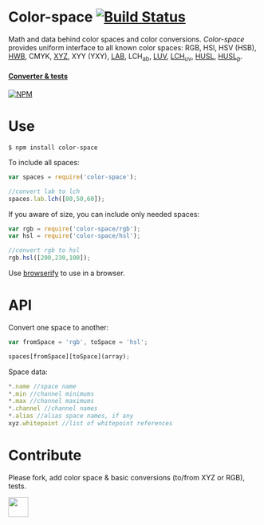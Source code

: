 # Color-space [![Build Status](https://travis-ci.org/dfcreative/color-space.svg?branch=master)](https://travis-ci.org/dfcreative/color-space)

Math and data behind color spaces and color conversions. _Color-space_ provides uniform interface to all known color spaces: RGB, HSl, HSV (HSB), [HWB](http://dev.w3.org/csswg/css-color/#the-hwb-notation), CMYK, [XYZ](http://en.wikipedia.org/wiki/CIE_1931_color_space), XYY (YXY), [LAB](http://en.wikipedia.org/wiki/Lab_color_space), LCH<sub>ab</sub>, [LUV](http://en.wikipedia.org/wiki/CIELUV), [LCH<sub>uv</sub>](http://en.wikipedia.org/wiki/CIELUV#Cylindrical_representation), [HUSL](http://www.boronine.com/husl/), [HUSL<sub>p</sub>](http://www.boronine.com/husl/).


#### [Converter & tests](https://cdn.rawgit.com/dfcreative/color-space/master/test/index.html)


[![NPM](https://nodei.co/npm/color-space.png?downloads=true&downloadRank=true&stars=true)](https://nodei.co/npm/color-space/)


# Use

`$ npm install color-space`

To include all spaces:

```js
var spaces = require('color-space');

//convert lab to lch
spaces.lab.lch([80,50,60]);
```


If you aware of size, you can include only needed spaces:

```js
var rgb = require('color-space/rgb');
var hsl = require('color-space/hsl');

//convert rgb to hsl
rgb.hsl([200,230,100]);
```

Use [browserify](https://github.com/substack/node-browserify) to use in a browser.


# API

Convert one space to another:

```js
var fromSpace = 'rgb', toSpace = 'hsl';

spaces[fromSpace][toSpace](array);
```

Space data:

```js
*.name //space name
*.min //channel minimums
*.max //channel maximums
*.channel //channel names
*.alias //alias space names, if any
xyz.whitepoint //list of whitepoint references
```


# Contribute

Please fork, add color space & basic conversions (to/from XYZ or RGB), tests.


<a href="http://unlicense.org/UNLICENSE"><img src="http://upload.wikimedia.org/wikipedia/commons/6/62/PD-icon.svg" width="40"/></a>